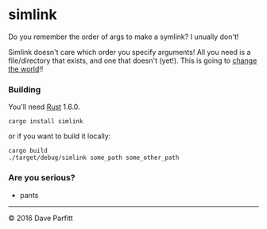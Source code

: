 # simlink

Do you remember the order of args to make a symlink? I unually don't! 

Simlink doesn't care which order you specify arguments! All you need is a file/directory that exists, and one that doesn't (yet!). This is going to [change the world](http://www.zombo.com/)!!

	
### Building

You'll need [Rust](https://www.rust-lang.org/) 1.6.0.

	cargo install simlink

or if you want to build it locally:

	cargo build
	./target/debug/simlink some_path some_other_path
	
### Are you serious?

- pants

--- 

© 2016 Dave Parfitt